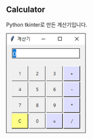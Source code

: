 Calculator
---
Python tkinter로 만든 계산기입니다.

<img src="https://github.com/simjeehoon/src_repository/blob/master/Calculator/master/pict.png?raw=true"><img/>

